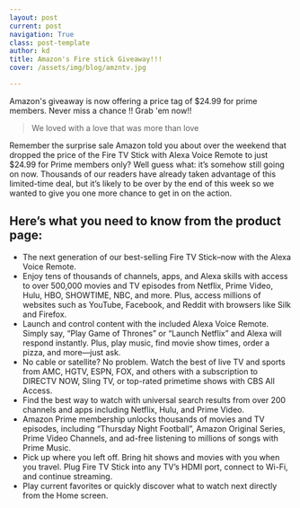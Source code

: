 ```yaml
---
layout: post
current: post
navigation: True
class: post-template
author: kd
title: Amazon's Fire stick Giveaway!!!
cover: /assets/img/blog/amzntv.jpg

---
```


Amazon's giveaway is now offering a price tag of $24.99 for prime members. Never miss a chance !! Grab 'em now!!

> We loved with a love that was more than love

Remember the surprise sale Amazon told you about over the weekend that dropped the price of the Fire TV Stick with Alexa Voice Remote to just $24.99 for Prime members only? Well guess what: it’s somehow still going on now. Thousands of our readers have already taken advantage of this limited-time deal, but it’s likely to be over by the end of this week so we wanted to give you one more chance to get in on the action.

## Here’s what you need to know from the product page:
* The next generation of our best-selling Fire TV Stick–now with the Alexa Voice Remote.
* Enjoy tens of thousands of channels, apps, and Alexa skills with access to over 500,000 movies and TV episodes from Netflix, Prime Video, Hulu, HBO, SHOWTIME, NBC, and more. Plus, access millions of websites such as YouTube, Facebook, and Reddit with browsers like Silk and Firefox.
* Launch and control content with the included Alexa Voice Remote. Simply say, “Play Game of Thrones” or “Launch Netflix” and Alexa will respond instantly. Plus, play music, find movie show times, order a pizza, and more—just ask.
* No cable or satellite? No problem. Watch the best of live TV and sports from AMC, HGTV, ESPN, FOX, and others with a subscription to DIRECTV NOW, Sling TV, or top-rated primetime shows with CBS All Access.
* Find the best way to watch with universal search results from over 200 channels and apps including Netflix, Hulu, and Prime Video.
* Amazon Prime membership unlocks thousands of movies and TV episodes, including “Thursday Night Football”, Amazon Original Series, Prime Video Channels, and ad-free listening to millions of songs with Prime Music.
* Pick up where you left off. Bring hit shows and movies with you when you travel. Plug Fire TV Stick into any TV’s HDMI port, connect to Wi-Fi, and continue streaming.
* Play current favorites or quickly discover what to watch next directly from the Home screen.

